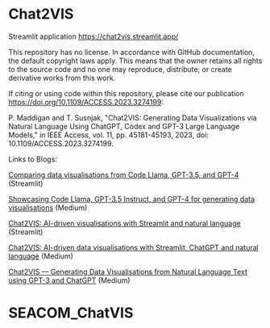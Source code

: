 # Chat2VIS
Streamlit application https://chat2vis.streamlit.app/

This repository has no license.  In accordance with GitHub documentation, the default copyright laws apply. This means that the owner retains all rights to the source code and no one may reproduce, distribute, or create derivative works from this work.

If citing or using code within this repository, please cite our publication https://doi.org/10.1109/ACCESS.2023.3274199:

P. Maddigan and T. Susnjak, "Chat2VIS: Generating Data Visualizations via Natural Language Using ChatGPT, Codex and GPT-3 Large Language Models," in IEEE Access, vol. 11, pp. 45181-45193, 2023, doi: 10.1109/ACCESS.2023.3274199.

Links to Blogs:

[Comparing data visualisations from Code Llama, GPT-3.5, and GPT-4](https://blog.streamlit.io/comparing-code-llama-vs-gpt-3-5-and-gpt-4-to-generate-visualisations/)  (Streamlit)

[Showcasing Code Llama, GPT-3.5 Instruct, and GPT-4 for generating data visualisations](https://medium.com/@paula_m/showcasing-code-llama-gpt-3-5-instruct-and-gpt-4-for-generating-data-visualisations-f8a959729c70) (Medium)

[Chat2VIS: AI-driven visualisations with Streamlit and natural language](https://blog.streamlit.io/chat2vis-ai-driven-visualisations-with-streamlit-and-natural-language/)  (Streamlit)

[Chat2VIS: AI-driven data visualisations with Streamlit, ChatGPT and natural language](https://medium.com/@paula_m/chat2vis-ai-driven-data-visualisations-with-streamlit-chatgpt-and-natural-language-d70a8e41b9d4) (Medium)

[Chat2VIS — Generating Data Visualisations from Natural Language Text using GPT-3 and ChatGPT](https://medium.com/@paula_m/chat2vis-generating-data-visualisations-from-natural-language-text-using-gpt-3-and-chatgpt-7f968d4dac78) (Medium)
# SEACOM_ChatVIS
